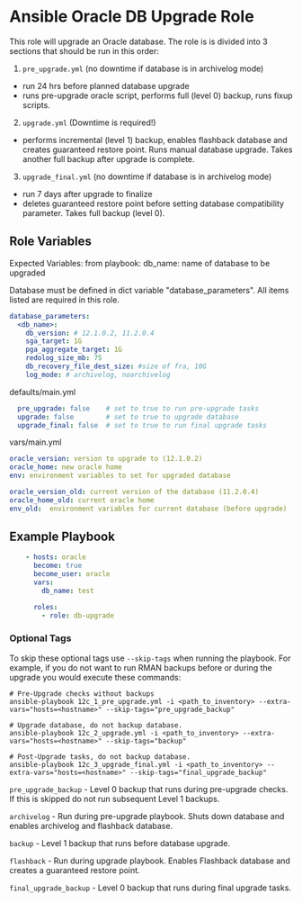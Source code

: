 Ansible Oracle DB Upgrade Role
=========

This role will upgrade an Oracle database.  The role is is divided into 3 sections that should be run in this order:

1. `pre_upgrade.yml` (no downtime if database is in archivelog mode)
 - run 24 hrs before planned database upgrade
 - runs pre-upgrade oracle script, performs full (level 0) backup, runs fixup scripts.

2. `upgrade.yml` (Downtime is required!)
 - performs incremental (level 1) backup, enables flashback database and creates guaranteed restore point.  Runs manual database upgrade.  Takes another full backup after upgrade is complete.

3. `upgrade_final.yml` (no downtime if database is in archivelog mode)
 - run 7 days after upgrade to finalize
 - deletes guaranteed restore point before setting database compatibility parameter.  Takes full backup (level 0).

Role Variables
--------------

Expected Variables:
from playbook:
 db_name: name of database to be upgraded

Database must be defined in dict variable "database_parameters".  All items listed are required in this role.

```yaml
database_parameters:
  <db_name>:
    db_version: # 12.1.0.2, 11.2.0.4
    sga_target: 1G
    pga_aggregate_target: 1G
    redolog_size_mb: 75
    db_recovery_file_dest_size: #size of fra, 10G
    log_mode: # archivelog, noarchivelog
```

defaults/main.yml

```yaml
  pre_upgrade: false    # set to true to run pre-upgrade tasks
  upgrade: false        # set to true to upgrade database
  upgrade_final: false  # set to true to run final upgrade tasks
```

vars/main.yml

```yaml
oracle_version: version to upgrade to (12.1.0.2)
oracle_home: new oracle home
env: environment variables to set for upgraded database

oracle_version_old: current version of the database (11.2.0.4)
oracle_home_old: current oracle home
env_old:  environment variables for current database (before upgrade)
```

Example Playbook
----------------

```yaml
    - hosts: oracle
      become: true
      become_user: oracle
      vars:
        db_name: test

      roles:
        - role: db-upgrade
```

### Optional Tags

To skip these optional tags use `--skip-tags` when running the playbook.  For example, if you do not want to run RMAN backups before or during the upgrade you would execute these commands:

```
# Pre-Upgrade checks without backups
ansible-playbook 12c_1_pre_upgrade.yml -i <path_to_inventory> --extra-vars="hosts=<hostname>" --skip-tags="pre_upgrade_backup"

# Upgrade database, do not backup database.
ansible-playbook 12c_2_upgrade.yml -i <path_to_inventory> --extra-vars="hosts=<hostname>" --skip-tags="backup"

# Post-Upgrade tasks, do not backup database.
ansible-playbook 12c_3_upgrade_final.yml -i <path_to_inventory> --extra-vars="hosts=<hostname>" --skip-tags="final_upgrade_backup"
```

`pre_upgrade_backup` - Level 0 backup that runs during pre-upgrade checks.  If this is skipped do not run subsequent Level 1 backups.

`archivelog` - Run during pre-upgrade playbook.  Shuts down database and enables archivelog and flashback database.

`backup` - Level 1 backup that runs before database upgrade.

`flashback` - Run during upgrade playbook.  Enables Flashback database and creates a guaranteed restore point.

`final_upgrade_backup` - Level 0 backup that runs during final upgrade tasks.
